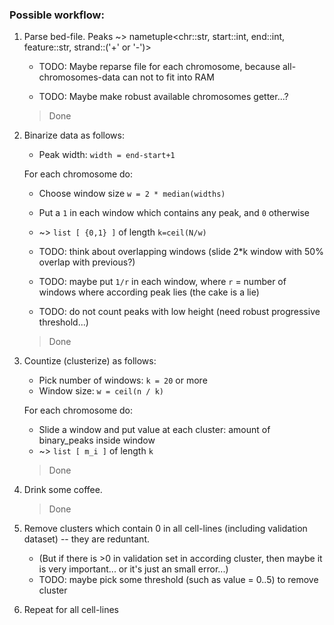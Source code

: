 ### Possible workflow:

1. Parse bed-file.
	Peaks ~> nametuple\<chr::str, start::int, end::int, feature::str, strand::('+' or '-')\>

	* TODO: Maybe reparse file for each chromosome, because all-chromosomes-data can not to fit into RAM

	* TODO: Maybe make robust available chromosomes getter...?

	> Done

2. Binarize data as follows:

	* Peak width: `width = end-start+1`

	For each chromosome do:

	* Choose window size `w = 2 * median(widths)`
	* Put a `1` in each window which contains any peak, and `0` otherwise
	* ~> `list [ {0,1} ]` of length `k=ceil(N/w)`

	* TODO: think about overlapping windows (slide 2*k window with 50% overlap with previous?)

	* TODO: maybe put `1/r` in each window, where `r` = number of windows where according peak lies (the cake is a lie)

	* TODO: do not count peaks with low height (need robust progressive threshold...)

	> Done

3. Countize (clusterize) as follows:
	* Pick number of windows: `k = 20` or more
	* Window size: `w = ceil(n / k)`

	For each chromosome do:

	* Slide a window and put value at each cluster: amount of binary_peaks inside window
	* ~> `list [ m_i ]` of length `k`

	> Done

4. Drink some coffee.

	> Done

5. Remove clusters which contain 0 in all cell-lines (including validation dataset) -- they are reduntant.
	* (But if there is >0 in validation set in according cluster, then maybe it is very important... or it's just an small error...)
	* TODO: maybe pick some threshold (such as value = 0..5) to remove cluster

6. Repeat for all cell-lines
